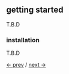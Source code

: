## getting started

T.B.D

### installation

T.B.D

[<- prev](./introduction) / [next ->](./create-first-application)

